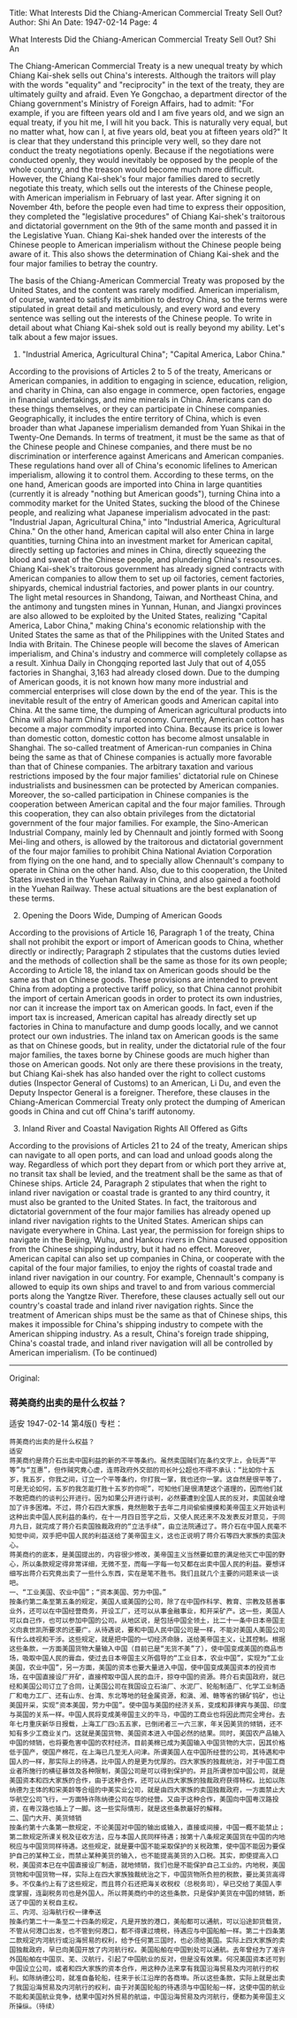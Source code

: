 Title: What Interests Did the Chiang-American Commercial Treaty Sell Out?
Author: Shi An
Date: 1947-02-14
Page: 4

What Interests Did the Chiang-American Commercial Treaty Sell Out?
Shi An

The Chiang-American Commercial Treaty is a new unequal treaty by which Chiang Kai-shek sells out China's interests. Although the traitors will play with the words "equality" and "reciprocity" in the text of the treaty, they are ultimately guilty and afraid. Even Ye Gongchao, a department director of the Chiang government's Ministry of Foreign Affairs, had to admit: "For example, if you are fifteen years old and I am five years old, and we sign an equal treaty, if you hit me, I will hit you back. This is naturally very equal, but no matter what, how can I, at five years old, beat you at fifteen years old?" It is clear that they understand this principle very well, so they dare not conduct the treaty negotiations openly. Because if the negotiations were conducted openly, they would inevitably be opposed by the people of the whole country, and the treason would become much more difficult. However, the Chiang Kai-shek's four major families dared to secretly negotiate this treaty, which sells out the interests of the Chinese people, with American imperialism in February of last year. After signing it on November 4th, before the people even had time to express their opposition, they completed the "legislative procedures" of Chiang Kai-shek's traitorous and dictatorial government on the 9th of the same month and passed it in the Legislative Yuan. Chiang Kai-shek handed over the interests of the Chinese people to American imperialism without the Chinese people being aware of it. This also shows the determination of Chiang Kai-shek and the four major families to betray the country.

The basis of the Chiang-American Commercial Treaty was proposed by the United States, and the content was rarely modified. American imperialism, of course, wanted to satisfy its ambition to destroy China, so the terms were stipulated in great detail and meticulously, and every word and every sentence was selling out the interests of the Chinese people. To write in detail about what Chiang Kai-shek sold out is really beyond my ability. Let's talk about a few major issues.

1.  "Industrial America, Agricultural China"; "Capital America, Labor China."

According to the provisions of Articles 2 to 5 of the treaty, Americans or American companies, in addition to engaging in science, education, religion, and charity in China, can also engage in commerce, open factories, engage in financial undertakings, and mine minerals in China. Americans can do these things themselves, or they can participate in Chinese companies. Geographically, it includes the entire territory of China, which is even broader than what Japanese imperialism demanded from Yuan Shikai in the Twenty-One Demands. In terms of treatment, it must be the same as that of the Chinese people and Chinese companies, and there must be no discrimination or interference against Americans and American companies. These regulations hand over all of China's economic lifelines to American imperialism, allowing it to control them. According to these terms, on the one hand, American goods are imported into China in large quantities (currently it is already "nothing but American goods"), turning China into a commodity market for the United States, sucking the blood of the Chinese people, and realizing what Japanese imperialism advocated in the past: "Industrial Japan, Agricultural China," into "Industrial America, Agricultural China." On the other hand, American capital will also enter China in large quantities, turning China into an investment market for American capital, directly setting up factories and mines in China, directly squeezing the blood and sweat of the Chinese people, and plundering China's resources. Chiang Kai-shek's traitorous government has already signed contracts with American companies to allow them to set up oil factories, cement factories, shipyards, chemical industrial factories, and power plants in our country. The light metal resources in Shandong, Taiwan, and Northeast China, and the antimony and tungsten mines in Yunnan, Hunan, and Jiangxi provinces are also allowed to be exploited by the United States, realizing "Capital America, Labor China," making China's economic relationship with the United States the same as that of the Philippines with the United States and India with Britain. The Chinese people will become the slaves of American imperialism, and China's industry and commerce will completely collapse as a result. Xinhua Daily in Chongqing reported last July that out of 4,055 factories in Shanghai, 3,163 had already closed down. Due to the dumping of American goods, it is not known how many more industrial and commercial enterprises will close down by the end of the year. This is the inevitable result of the entry of American goods and American capital into China. At the same time, the dumping of American agricultural products into China will also harm China's rural economy. Currently, American cotton has become a major commodity imported into China. Because its price is lower than domestic cotton, domestic cotton has become almost unsalable in Shanghai. The so-called treatment of American-run companies in China being the same as that of Chinese companies is actually more favorable than that of Chinese companies. The arbitrary taxation and various restrictions imposed by the four major families' dictatorial rule on Chinese industrialists and businessmen can be protected by American companies. Moreover, the so-called participation in Chinese companies is the cooperation between American capital and the four major families. Through this cooperation, they can also obtain privileges from the dictatorial government of the four major families. For example, the Sino-American Industrial Company, mainly led by Chennault and jointly formed with Soong Mei-ling and others, is allowed by the traitorous and dictatorial government of the four major families to prohibit China National Aviation Corporation from flying on the one hand, and to specially allow Chennault's company to operate in China on the other hand. Also, due to this cooperation, the United States invested in the Yuehan Railway in China, and also gained a foothold in the Yuehan Railway. These actual situations are the best explanation of these terms.

2.  Opening the Doors Wide, Dumping of American Goods

According to the provisions of Article 16, Paragraph 1 of the treaty, China shall not prohibit the export or import of American goods to China, whether directly or indirectly; Paragraph 2 stipulates that the customs duties levied and the methods of collection shall be the same as those for its own people; According to Article 18, the inland tax on American goods should be the same as that on Chinese goods. These provisions are intended to prevent China from adopting a protective tariff policy, so that China cannot prohibit the import of certain American goods in order to protect its own industries, nor can it increase the import tax on American goods. In fact, even if the import tax is increased, American capital has already directly set up factories in China to manufacture and dump goods locally, and we cannot protect our own industries. The inland tax on American goods is the same as that on Chinese goods, but in reality, under the dictatorial rule of the four major families, the taxes borne by Chinese goods are much higher than those on American goods. Not only are there these provisions in the treaty, but Chiang Kai-shek has also handed over the right to collect customs duties (Inspector General of Customs) to an American, Li Du, and even the Deputy Inspector General is a foreigner. Therefore, these clauses in the Chiang-American Commercial Treaty only protect the dumping of American goods in China and cut off China's tariff autonomy.

3.  Inland River and Coastal Navigation Rights All Offered as Gifts

According to the provisions of Articles 21 to 24 of the treaty, American ships can navigate to all open ports, and can load and unload goods along the way. Regardless of which port they depart from or which port they arrive at, no transit tax shall be levied, and the treatment shall be the same as that of Chinese ships. Article 24, Paragraph 2 stipulates that when the right to inland river navigation or coastal trade is granted to any third country, it must also be granted to the United States. In fact, the traitorous and dictatorial government of the four major families has already opened up inland river navigation rights to the United States. American ships can navigate everywhere in China. Last year, the permission for foreign ships to navigate in the Beijing, Wuhu, and Hankou rivers in China caused opposition from the Chinese shipping industry, but it had no effect. Moreover, American capital can also set up companies in China, or cooperate with the capital of the four major families, to enjoy the rights of coastal trade and inland river navigation in our country. For example, Chennault's company is allowed to equip its own ships and travel to and from various commercial ports along the Yangtze River. Therefore, these clauses actually sell out our country's coastal trade and inland river navigation rights. Since the treatment of American ships must be the same as that of Chinese ships, this makes it impossible for China's shipping industry to compete with the American shipping industry. As a result, China's foreign trade shipping, China's coastal trade, and inland river navigation will all be controlled by American imperialism. (To be continued)



<hr /> 

Original: 


### 蒋美商约出卖的是什么权益？
适安
1947-02-14
第4版()
专栏：

    蒋美商约出卖的是什么权益？
    适安
    蒋美商约是蒋介石出卖中国利益的新的不平等条约。虽然卖国贼们在条约文字上，会玩弄“平等”与“互惠”，但作贼究竟心虚，连蒋政府外交部的司长叶公超也不得不承认：“比如你十五岁，我五岁，你我之间，订立一个平等条约，你打我一掌，我也还你一掌。这自然是很平等了，可是无论如何，五岁的我怎能打胜十五岁的你呢”，可知他们是很清楚这个道理的，因而他们就不敢把商约的谈判公开进行。因为如果公开进行谈判，必然要遭到全国人民的反对，卖国就会增加了许多困难。不过，蒋介石四大家族，竟然胆敢于去年二月间偷偷摸摸和美帝国主义开始谈判这种出卖中国人民利益的条约，在十一月四日签字之后，又使人民还来不及发表反对意见，于同月九日，就完成了蒋介石卖国独裁政府的“立法手续”，由立法院通过了。蒋介石在中国人民毫不知觉中间，双手把中国人民的利益送给了美帝国主义，这也正说明了蒋介石等四大家族的卖国决心。
    蒋美商约的底本，是美国提出的，内容很少修改，美帝国主义当然要如意的满足他灭亡中国的野心，所以条款规定得非常详细，无微不至，而每一字每一句又都在出卖中国人民的利益。要想详细写出蒋介石究竟出卖了一些什么东西，实在是笔不胜书。我们且就几个主要的问题来谈一谈吧。
    一、“工业美国、农业中国”；“资本美国、劳力中国。”
    按条约第二条至第五条的规定，美国人或美国的公司，除了在中国作科学、教育、宗教及慈善事业外，还可以在中国经营商务，开设工厂，还可以从事金融事业，和开采矿产。这一些，美国人可以自己作，也可以参加中国的公司。从地区说，是包括中国全领土，比二十一条中日本帝国主义向袁世凯所要求的还要广。从待遇说，要和中国人民中国公司是一样，不能对美国人美国公司有什么歧视和干涉。这些规定，就是把中国的一切经济命脉，送给美帝国主义，让其控制。根据这些条款，一方面美国货物大量输入中国（目前已是“无货不美”了），使中国变成美国的商品市场，吸取中国人民的膏血，使过去日本帝国主义所倡导的“工业日本，农业中国”，实现为“工业美国，农业中国”，另一方面，美国的资本也要大量进入中国，使中国变成美国资本的投资市场，在中国直接设厂开矿，直接榨取中国人民的血汗，掠夺中国的资源。蒋介石卖国政府，就已经和美国公司订立了合同，让美国公司在我国设立石油厂、水泥厂、轮船制造厂、化学工业制造厂和电力工厂、还有山东、台湾、东北等地的轻金属资源，和滇、湘、赣等省的锑矿钨矿，也让美国开采，实现“资本美国，劳力中国”。使中国与美国的经济关系，变成和菲律宾与美国、印度与英国的关系一样。中国人民将变成美帝国主义的牛马，中国的工商业也将因此而完全垮台。去年七月重庆新华日报载，上海工厂四○五五家，已倒闭者三一六三家，年关因美货的倾销，还不知有多少工商业关门。这就是美国货物、美国资本进入中国必然的结果。同时，美国农产品输入中国的倾销，也将要危害中国的农村经济。目前美棉已成为美国输入中国货物的大宗，因其价格低于国产，使国产棉花，在上海已几至无人问津。所谓美国人在中国所经营的公司，其待遇和中国人的一样，那实际上的待遇，比中国人的是更为优厚的。四大家族的独裁统治，对于中国工商业者所施行的横征暴敛及各种限制，美国公司是可以得到保护的。并且所谓参加中国公司，就是美国资本和四大家族的合作，由于这种合作，还可以从四大家族的独裁政府获得特权。比如以陈纳德为主体的和宋美龄等合组的中美实业公司，就是由四大家族的卖国独裁政府，一方面禁止大华航空公司飞行，一方面特许陈纳德公司在华的经营。又由于这种合作，美国向中国粤汉路投资，在粤汉路也插上了一脚。这一些实际情形，就是这些条款最好的解释。
    二、国门大开、美货倾销
    按条约第十六条第一款规定，不论美国对中国的输出或输入，直接或间接，中国一概不能禁止；第二款规定所课关税及征收方法，应与本国人民同样待遇；按第十八条规定美国货在中国的内地税应与中国货同样待遇。这些规定，就是要中国不能采取保护的关税政策，使中国不能因为要保护自己的某种工业，而禁止某种美货的输入，也不能提高美货的入口税。其实，即使提高入口税，美国资本已在中国直接设厂制造，就地倾销，我们也是不能保护自己工业的。内地税，美国货物和中国货物一样，实际上在四大家族独裁统治之下，中国货物所负担的税款，要比美货高得多。不仅条约上有了这些规定，而且蒋介石还把海关收税权（总税务司），早已交给了美国人李度掌握，连副税务司也是外国人。所以蒋美商约中的这些条款，只是保护美货在中国的倾销，断送了中国的关税自主权。
    三、内河、沿海航行权一律奉送
    按条约第二十一条至二十四条的规定，凡是开放的港口，美船都可以通航，可以沿途卸货载货，不管从何港口出发，也不管到何港口，都不得课过境税，待遇应与中国船舶一样。第二十四条第二款规定内河航行或沿海贸易的权利，给予任何第三国时，也必须给美国。实际上四大家族的卖国独裁政府，早已向美国开放了内河航行权。美国船舶在中国到处可以通航。去年曾经为了准许外国船舶在中国京、芜、汉航行，引起了中国航业的反对，但是没有效果。何况美国资本还可到中国设立公司，或者和四大家族的资本合作，用这种办法来享有我国沿海贸易及内河航行的权利。如陈纳德公司，就准自备轮船，往来于长江沿岸的各商埠。所以这些条款，实际上就是出卖了我国沿海贸易及内河航行的权利，由于对美国轮船的待遇须与中国轮船一样，这使中国的航业不能和美国航业竞争，结果中国对外贸易的航运，中国沿海贸易及内河航行，便都为美帝国主义所操纵。（待续）
